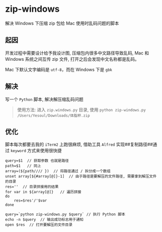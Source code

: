 # zip-windows
解决 Windows 下压缩 zip 包给 Mac 使用时乱码问题的脚本

## 起因
开发过程中需要设计给予我设计图, 压缩包内很多中文路径导致乱码, Mac 和 Windows 系统之间互传 zip 文件, 打开之后会发现中文名称都是乱码。

Mac 下默认文字编码是 `utf-8`，而在 Windows 下是 `gbk`

## 解决
写一个 `Python` 脚本, 解决解压缩乱码问题

> 使用方法: 进入 `zip.windows.py` 目录, 使用 `python zip-windows.py /Users/Yesoul/Downloads/体脂秤.zip`

## 优化
脚本每次都要去我的 `iTerm2` 上跑很麻烦, 借助工具 `Alfred` 实现##复制路径##通过 `keyword` 方式来使用很快捷

```
query=$1  // 获取参数 也就是路径
path=$1   // 同上
array=(${path//// })  // 将路径通过 / 拆分成一个数组
unset array[${#array[@]}-1]  // 由于路径是要解压的文件路径, 需要拿到解压文件的目录
res=''  // 目录拼接用的结果
for var in ${array[@]}   // 遍历拼接
do
    res=$res'/'$var
done

query=`python zip-windows.py $query` // 执行 Python 脚本
echo -n $query  // 输出成功标志用于通知
open $res  // 打开要解压的文件目录
```
